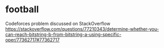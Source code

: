 # football
Codeforces problem discussed on StackOverflow
https://stackoverflow.com/questions/77210343/determine-whether-you-can-reach-bitstring-b-from-bitstring-a-using-specific-oper/77362717#77362717
